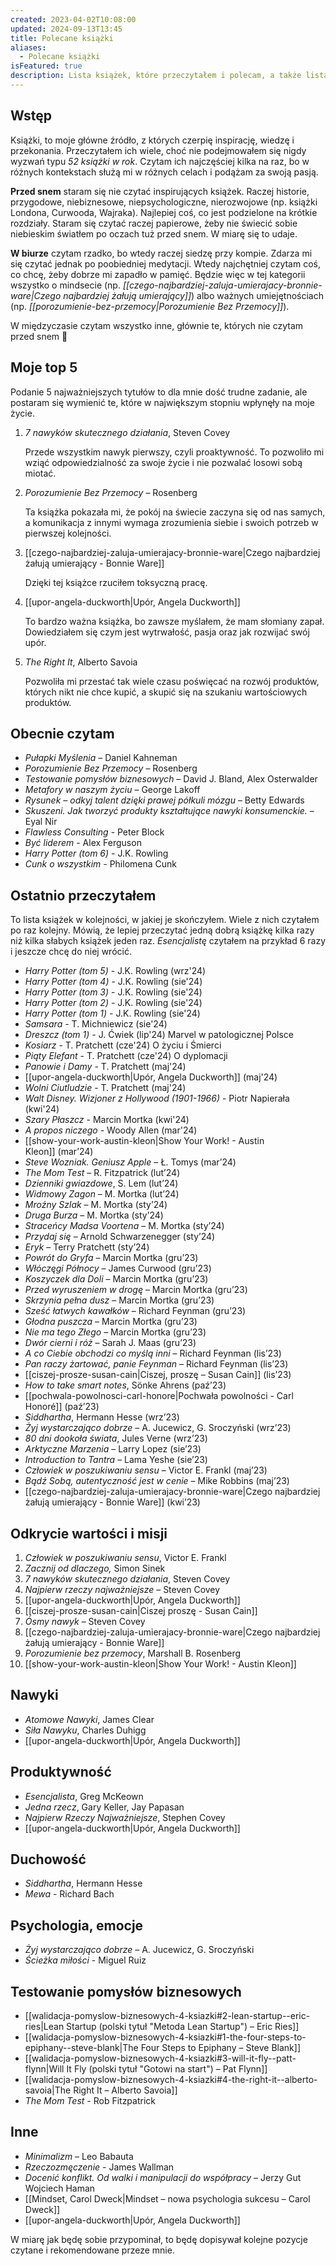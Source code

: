 ```yaml
---
created: 2023-04-02T10:08:00
updated: 2024-09-13T13:45
title: Polecane książki
aliases:
  - Polecane książki
isFeatured: true
description: Lista książek, które przeczytałem i polecam, a także lista bieżących lektur.
---
```

## Wstęp

Książki, to moje główne źródło, z których czerpię inspirację, wiedzę i przekonania. Przeczytałem ich wiele, choć nie podejmowałem się nigdy wyzwań typu _52 książki w rok_. Czytam ich najczęściej kilka na raz, bo w różnych kontekstach służą mi w różnych celach i podążam za swoją pasją.

**Przed snem** staram się nie czytać inspirujących książek. Raczej historie, przygodowe, niebiznesowe, niepsychologiczne, nierozwojowe (np. książki Londona, Curwooda, Wajraka). Najlepiej coś, co jest podzielone na krótkie rozdziały. Staram się czytać raczej papierowe, żeby nie świecić sobie niebieskim światłem po oczach tuż przed snem. W miarę się to udaje.

**W biurze** czytam rzadko, bo wtedy raczej siedzę przy kompie. Zdarza mi się czytać jednak po poobiedniej medytacji. Wtedy najchętniej czytam coś, co chcę, żeby dobrze mi zapadło w pamięć. Będzie więc w tej kategorii wszystko o mindsecie (np. _[[czego-najbardziej-zaluja-umierajacy-bronnie-ware|Czego najbardziej żałują umierający]]_) albo ważnych umiejętnościach (np. _[[porozumienie-bez-przemocy|Porozumienie Bez Przemocy]]_).

W międzyczasie czytam wszystko inne, głównie te, których nie czytam przed snem 🙂

## Moje top 5

Podanie 5 najważniejszych tytułów to dla mnie dość trudne zadanie, ale postaram się wymienić te, które w największym stopniu wpłynęły na moje życie.

1. _7 nawyków skutecznego działania_, Steven Covey  

    Przede wszystkim nawyk pierwszy, czyli proaktywność. To pozwoliło mi wziąć odpowiedzialność za swoje życie i nie pozwalać losowi sobą miotać.
2. _Porozumienie Bez Przemocy_ – Rosenberg  

    Ta książka pokazała mi, że pokój na świecie zaczyna się od nas samych, a komunikacja z innymi wymaga zrozumienia siebie i swoich potrzeb w pierwszej kolejności.
3. [[czego-najbardziej-zaluja-umierajacy-bronnie-ware|Czego najbardziej żałują umierający - Bonnie Ware]]  

    Dzięki tej książce rzuciłem toksyczną pracę.
4. [[upor-angela-duckworth|Upór, Angela Duckworth]]

    To bardzo ważna książka, bo zawsze myślałem, że mam słomiany zapał. Dowiedziałem się czym jest wytrwałość, pasja oraz jak rozwijać swój upór.
5. _The Right It_, Alberto Savoia  

    Pozwoliła mi przestać tak wiele czasu poświęcać na rozwój produktów, których nikt nie chce kupić, a skupić się na szukaniu wartościowych produktów.

## Obecnie czytam

- _Pułapki Myślenia_ – Daniel Kahneman
- _Porozumienie Bez Przemocy_ – Rosenberg
- _Testowanie pomysłów biznesowych_ – David J. Bland, Alex Osterwalder
- _Metafory w naszym życiu_ – George Lakoff
- _Rysunek – odkyj talent dzięki prawej półkuli mózgu_ – Betty Edwards
- _Skuszeni. Jak tworzyć produkty kształtujące nawyki konsumenckie._ – Eyal Nir
- *Flawless Consulting* - Peter Block
- *Być liderem* - Alex Ferguson
- *Harry Potter (tom 6)* - J.K. Rowling
- *Cunk o wszystkim* - Philomena Cunk

## Ostatnio przeczytałem

To lista książek w kolejności, w jakiej je skończyłem. Wiele z nich czytałem po raz kolejny. Mówią, że lepiej przeczytać jedną dobrą książkę kilka razy niż kilka słabych książek jeden raz. _Esencjalistę_ czytałem na przykład 6 razy i jeszcze chcę do niej wrócić.

- *Harry Potter (tom 5)* - J.K. Rowling (wrz'24)
- *Harry Potter (tom 4)* - J.K. Rowling (sie'24)
- *Harry Potter (tom 3)* - J.K. Rowling (sie'24)
- *Harry Potter (tom 2)* - J.K. Rowling (sie'24)
- *Harry Potter (tom 1)* - J.K. Rowling (sie'24)
- *Samsara* - T. Michniewicz (sie'24)
- *Dreszcz (tom 1)* - J. Ćwiek (lip'24)
  Marvel w patologicznej Polsce
- *Kosiarz* - T. Pratchett (cze'24)
  O życiu i Śmierci
- *Piąty Elefant* - T. Pratchett (cze'24)
  O dyplomacji
- *Panowie i Damy* - T. Pratchett (maj'24)
- [[upor-angela-duckworth|Upór, Angela Duckworth]] (maj'24)
- *Wolni Ciutludzie* - T. Pratchett (maj'24)
- *Walt Disney. Wizjoner z Hollywood (1901-1966)* - Piotr Napierała (kwi'24)
- *Szary Płaszcz* - Marcin Mortka (kwi'24)
- *A propos niczego* - Woody Allen (mar'24)
- [[show-your-work-austin-kleon|Show Your Work! - Austin Kleon]] (mar’24)
- _Steve Wozniak. Geniusz Apple_ – Ł. Tomys (mar’24)
- _The Mom Test_ – R. Fitzpatrick (lut’24)
- _Dzienniki gwiazdowe_, S. Lem (lut’24)
- _Widmowy Zagon_ – M. Mortka (lut’24)
- _Mroźny Szlak_ – M. Mortka (sty’24)
- _Druga Burza_ – M. Mortka (sty’24)
- _Straceńcy Madsa Voortena_ – M. Mortka (sty’24)
- _Przydaj się_ – Arnold Schwarzenegger (sty’24)
- _Eryk_ – Terry Pratchett (sty’24)
- _Powrót do Gryfa_ – Marcin Mortka (gru’23)
- _Włóczęgi Północy_ – James Curwood (gru’23)
- _Koszyczek dla Doli_ – Marcin Mortka (gru’23)
- _Przed wyruszeniem w drogę_ – Marcin Mortka (gru’23)
- _Skrzynia pełna dusz_ – Marcin Mortka (gru’23)
- _Sześć łatwych kawałków_ – Richard Feynman (gru’23)
- _Głodna puszcza_ – Marcin Mortka (gru’23)
- _Nie ma tego Złego_ – Marcin Mortka (gru’23)
- _Dwór cierni i róż_ – Sarah J. Maas (gru’23)
- _A co Ciebie obchodzi co myślą inni_ – Richard Feynman (lis’23)
- _Pan raczy żartować, panie Feynman_ – Richard Feynman (lis’23)
- [[ciszej-prosze-susan-cain|Ciszej, proszę – Susan Cain]] (lis’23)
- _How to take smart notes_, Sönke Ahrens (paź’23)
- [[pochwala-powolnosci-carl-honore|Pochwała powolności - Carl Honoré]] (paź’23)
- _Siddhartha_, Hermann Hesse (wrz’23)
- _Żyj wystarczająco dobrze_ – A. Jucewicz, G. Sroczyński (wrz’23)
- _80 dni dookoła świata_, Jules Verne (wrz’23)
- _Arktyczne Marzenia_ – Larry Lopez (sie’23)
- _Introduction to Tantra_ – Lama Yeshe (sie’23)
- _Człowiek w poszukiwaniu sensu_ – Victor E. Frankl (maj’23)
- _Bądź Sobą, autentyczność jest w cenie_ – Mike Robbins (maj’23)
- [[czego-najbardziej-zaluja-umierajacy-bronnie-ware|Czego najbardziej żałują umierający - Bonnie Ware]] (kwi’23)

## Odkrycie wartości i misji

1. _Człowiek w poszukiwaniu sensu_, Victor E. Frankl
2. _Zacznij od dlaczego,_ Simon Sinek
3. _7 nawyków skutecznego działania_, Steven Covey
4. _Najpierw rzeczy najważniejsze_ – Steven Covey
5. [[upor-angela-duckworth|Upór, Angela Duckworth]]
6. [[ciszej-prosze-susan-cain|Ciszej proszę - Susan Cain]]
7. _Ósmy nawyk_ – Steven Covey
8. [[czego-najbardziej-zaluja-umierajacy-bronnie-ware|Czego najbardziej żałują umierający - Bonnie Ware]]
9. _Porozumienie bez przemocy_, Marshall B. Rosenberg
10. [[show-your-work-austin-kleon|Show Your Work! - Austin Kleon]]

## Nawyki

- _Atomowe Nawyki_, James Clear
- _Siła Nawyku_, Charles Duhigg
- [[upor-angela-duckworth|Upór, Angela Duckworth]]

## Produktywność

- _Esencjalista_, Greg McKeown
- _Jedna rzecz_, Gary Keller, Jay Papasan
- _Najpierw Rzeczy Najważniejsze_, Stephen Covey
- [[upor-angela-duckworth|Upór, Angela Duckworth]]

## Duchowość

- _Siddhartha_, Hermann Hesse
- *Mewa* - Richard Bach

## Psychologia, emocje

- _Żyj wystarczająco dobrze_ – A. Jucewicz, G. Sroczyński
- *Ścieżka miłości* - Miguel Ruiz

## Testowanie pomysłów biznesowych

- [[walidacja-pomyslow-biznesowych-4-ksiazki#2-lean-startup--eric-ries|Lean Startup (polski tytuł "Metoda Lean Startup") – Eric Ries]]
- [[walidacja-pomyslow-biznesowych-4-ksiazki#1-the-four-steps-to-epiphany--steve-blank|The Four Steps to Epiphany – Steve Blank]]
- [[walidacja-pomyslow-biznesowych-4-ksiazki#3-will-it-fly--patt-flynn|Will It Fly (polski tytuł "Gotowi na start") – Pat Flynn]]
- [[walidacja-pomyslow-biznesowych-4-ksiazki#4-the-right-it--alberto-savoia|The Right It – Alberto Savoia]]
- *The Mom Test* - Rob Fitzpatrick

## Inne

- _Minimalizm_ – Leo Babauta
- *Rzeczozmęczenie* - James Wallman
- _Docenić konflikt. Od walki i manipulacji do współpracy_ – Jerzy Gut Wojciech Haman
- [[Mindset, Carol Dweck|Mindset – nowa psychologia sukcesu – Carol Dweck]]
- [[upor-angela-duckworth|Upór, Angela Duckworth]]

W miarę jak będę sobie przypominał, to będę dopisywał kolejne pozycje czytane i rekomendowane przeze mnie.